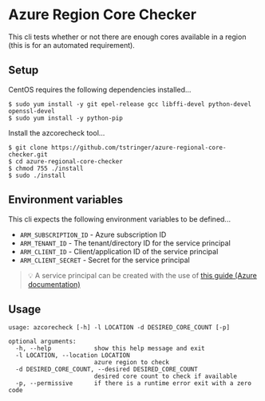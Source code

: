 # Azure Region Core Checker

This cli tests whether or not there are enough cores available in a region (this is for an automated requirement).

## Setup

CentOS requires the following dependencies installed...

```
$ sudo yum install -y git epel-release gcc libffi-devel python-devel openssl-devel
$ sudo yum install -y python-pip
```

Install the azcorecheck tool...

```
$ git clone https://github.com/tstringer/azure-regional-core-checker.git
$ cd azure-regional-core-checker
$ chmod 755 ./install
$ sudo ./install
```

## Environment variables

This cli expects the following environment variables to be defined...

- `ARM_SUBSCRIPTION_ID` - Azure subscription ID
- `ARM_TENANT_ID` - The tenant/directory ID for the service principal
- `ARM_CLIENT_ID` - Client/application ID of the service principal
- `ARM_CLIENT_SECRET` - Secret for the service principal

> :bulb: A service principal can be created with the use of [this guide (Azure documentation)](https://docs.microsoft.com/en-us/azure/azure-resource-manager/resource-group-create-service-principal-portal)

## Usage

```
usage: azcorecheck [-h] -l LOCATION -d DESIRED_CORE_COUNT [-p]

optional arguments:
  -h, --help            show this help message and exit
  -l LOCATION, --location LOCATION
                        azure region to check
  -d DESIRED_CORE_COUNT, --desired DESIRED_CORE_COUNT
                        desired core count to check if available
  -p, --permissive      if there is a runtime error exit with a zero code
```
